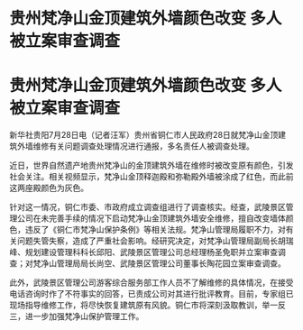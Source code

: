 # 贵州梵净山金顶建筑外墙颜色改变 多人被立案审查调查

# 贵州梵净山金顶建筑外墙颜色改变 多人被立案审查调查

新华社贵阳7月28日电（记者汪军）贵州省铜仁市人民政府28日就梵净山金顶建筑外墙维修有关问题调查处理情况进行通报，多名责任人被调查处理。

近日，世界自然遗产地贵州梵净山的金顶建筑外墙在维修时被改变原有颜色，引发社会关注。相关视频显示，梵净山金顶释迦殿和弥勒殿外墙被涂成了红色，而此前这两座殿颜色为灰色。

针对这一情况，铜仁市委、市政府成立调查组进行了调查核实。经查，武陵景区管理公司在未完善手续的情况下启动梵净山金顶建筑外墙安全维修，擅自改变墙体颜色，违反了《铜仁市梵净山保护条例》等相关法规。梵净山管理局履职不力，对有关问题失管失察，造成了严重社会影响。经研究决定，对梵净山管理局副局长胡瑞峰、规划建设管理科科长邱阳、武陵景区管理公司总经理杨圣免职并立案审查调查；对梵净山管理局局长尚空、武陵景区管理公司董事长陶花园立案审查调查。

此外，武陵景区管理公司游客综合服务部工作人员不了解维修的具体情况，在接受电话咨询时作了不符事实的回答，已责成公司对其进行批评教育。目前，专家组已现场指导维修工作，将尽快恢复建筑原有风貌。铜仁市将深刻汲取教训，举一反三，进一步加强梵净山保护管理工作。

